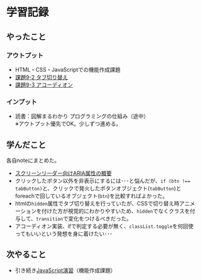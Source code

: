 # 学習記録

## やったこと

### アウトプット
- HTML・CSS・JavaScriptでの機能作成課題
- [課題9-2 タブ切り替え](../practice/tasks/9_funcs/)
- [課題9-3 アコーディオン](../practice/tasks/9_funcs/)

### インプット
- 読書：図解まるわかり プログラミングの仕組み（途中）  
※アウトプット優先でOK。少しずつ進める。

## 学んだこと
各自noteにまとめた。  
- [スクリーンリーダー向けARIA属性の概要](../note/javascript/knowledge-wai_aria.md)
- クリックしたボタン以外を非表示にするには･･･と悩んだが、`if (btn !== tabButton)`と、クリックで発火したボタンオブジェクト(`tabButton`)とforeachで回しているオブジェクト(`btn`)を比較すればよかった。
- htmlの`hidden`属性でタブ切り替えを行っていたが、CSSで切り替え時アニメーションを付けた方が視覚的にわかりやすいため、`hidden`でなくクラスを付与して、`transition`で変化をつけるべきだった。
- アコーディオン実装、ifで判定する必要が無く、`classList.toggle`を何回使ってもいいという発想を身に着けたい･･･

## 次やること
- 引き続き[JavaScript演習](../practice/tasks/9_funcs/)（機能作成課題）